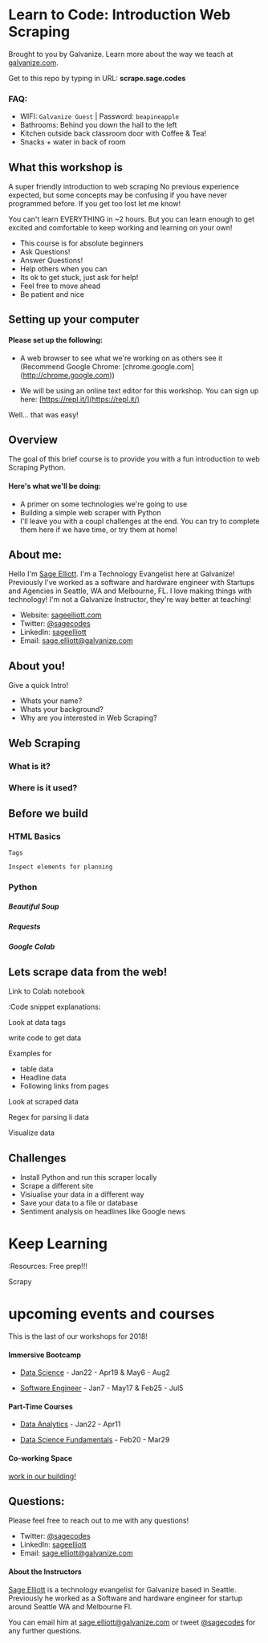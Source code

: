 # Learn to Code: Introduction Web Scraping

Brought to you by Galvanize. Learn more about the way we teach at [galvanize.com](http://galvanize.com).

Get to this repo by typing in URL: **scrape.sage.codes**

### FAQ: 

- WIFI: `Galvanize Guest` | Password: `beapineapple`
- Bathrooms: Behind you down the hall to the left
- Kitchen outside back classroom door with Coffee & Tea!
- Snacks + water in back of room

## What this workshop is

A super friendly introduction to web scraping No previous experience expected, but some concepts may be confusing if you have never programmed before. If you get too lost let me know!

You can't learn EVERYTHING in ~2 hours. But you can learn enough to get excited and comfortable to keep working and learning on your own! 

- This course is for absolute beginners
- Ask Questions!
- Answer Questions!
- Help others when you can
- Its ok to get stuck, just ask for help!
- Feel free to move ahead
- Be patient and nice




## Setting up your computer


#### Please set up the following:

* A web browser to see what we're working on as others see it (Recommend Google Chrome: [chrome.google.com] (http://chrome.google.com))

* We will be using an online text editor for this workshop. You can sign up here: [https://repl.it/](https://repl.it/)


Well... that was easy! 


## Overview
The goal of this brief course is to provide you with a fun introduction to web Scraping Python.

#### Here's what we'll be doing:
* A primer on some technologies we're going to use
* Building a simple web scraper with Python
* I'll leave you with a coupl challenges at the end. You can try to complete them here if we have time, or try them at home!


## About me:
Hello I'm [Sage Elliott](http://sageelliott.com/). I'm a Technology Evangelist here at Galvanize! Previously I've worked as a software and hardware engineer with Startups and Agencies in Seattle, WA and Melbourne, FL. I love making things with technology! I'm not a Galvanize Instructor, they're way better at teaching!

- Website: [sageelliott.com](http://sageelliott.com/)
- Twitter: [@sagecodes](https://twitter.com/@sagecodes)
- LinkedIn: [sageelliott](https://www.linkedin.com/in/sageelliott/) 
- Email: [sage.elliott@galvanize.com](mailto:sage.elliott@galvanize.com)


## About you!

Give a quick Intro!

- Whats your name?
- Whats your background?
- Why are you interested in Web Scraping?




## Web Scraping

### What is it?

### Where is it used?



## Before we build

### HTML Basics
	Tags
	
	Inspect elements for planning

### Python

##### Beautiful Soup

##### Requests

##### Google Colab


## Lets scrape data from the web!

Link to Colab notebook

:Code snippet explanations:

Look at data tags

write code to get data

Examples for 

- table data
- Headline data
- Following links from pages



Look at scraped data

Regex for parsing li data

Visualize data

## Challenges

- Install Python and run this scraper locally
- Scrape a different site
- Visiualise your data in a different way
- Save your data to a file or database
- Sentiment analysis on headlines like Google news



# Keep Learning
:Resources:
Free prep!!!

Scrapy



# upcoming events and courses

This is the last of our workshops for 2018!

#### Immersive Bootcamp
- [Data Science](https://www.galvanize.com/seattle/data-science) - Jan22 - Apr19 & May6 - Aug2

- [Software Engineer](https://www.galvanize.com/seattle/web-development) - Jan7 - May17 & Feb25 - Jul5

#### Part-Time Courses
- [Data Analytics](https://www.galvanize.com/seattle/data-analytics) - Jan22 - Apr11

- [Data Science Fundamentals](https://www.galvanize.com/seattle/data-science-fundamentals) - Feb20 - Mar29

#### Co-working Space
[work in our building!](https://www.galvanize.com/entrepreneur)


## Questions:
Please feel free to reach out to me with any questions!

- Twitter: [@sagecodes](https://twitter.com/@sagecodes)
- LinkedIn: [sageelliott](https://www.linkedin.com/in/sageelliott/) 
- Email: [sage.elliott@galvanize.com](mailto:sage.elliott@galvanize.com)

#### About the Instructors

[Sage Elliott](https://www.linkedin.com/in/sageelliott/) is a technology evangelist for Galvanize based in Seattle. Previously he worked as a Software and hardware engineer for startup around Seattle WA and Melbourne Fl.

You can email him at [sage.elliott@galvanize.com](mailto:age.elliott@galvanize.com) or tweet [@sagecodes](https://twitter.com/sagecodes) for any further questions.




